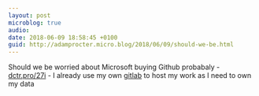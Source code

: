 ```yaml
---
layout: post
microblog: true
audio: 
date: 2018-06-09 18:58:45 +0100
guid: http://adamprocter.micro.blog/2018/06/09/should-we-be.html
---
```

Should we be worried about Microsoft buying Github probabaly - [dctr.pro/27i](http://dctr.pro/27i) - I already use my own [gitlab](https://gitlab.adamprocter.co.uk/users/sign_in) to host my work as I need to own my data
